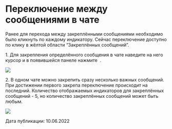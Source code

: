 # Переключение между сообщениями в чате

Ранее для перехода между закреплёнными сообщениями необходимо было кликнуть по каждому индикатору. Сейчас переключение доступно по клику в жёлтой области “Закреплённых сообщений”.

1\. Для закрепления определённого сообщения в чате наведите на него курсор и в появившейся панеле нажмите <img src="https://lh5.googleusercontent.com/TCJ0ol46iSRFctBSL22D8rLXWonYPgrm70yYQGS9ToAz-hRTCket7vtuPgKvxTbgyIb1RJgmVZoeI1NmcjcJrlEqWWQhDRTyEK37JbzL0tnpwlvMbFebLY30N0GaRveXOpoNHh7dMllaoN72zA" alt="" data-size="line"> .

![](https://lh5.googleusercontent.com/nFlGCHVjHA4vM42ltvyzJuVTtNPsEzDO92uIR8jjmh6BjXYiKjLFK6M6zvzlitc-NB-nMb5eqhQZ5aB\_fWsZdjYnr0sRMUfUItdCtOoTGYnA\_bwYuaOyxw5LB4uDlvdRdU\_NpzK3qcWPOoevbg)

2\. В одном чате можно закрепить сразу несколько важных сообщений. При достижении первого закрепа переключение происходит на последний. Количество отображаемых индикаторов для закреплённых сообщений - 5, но количество закреплённых сообщений может быть любым.

![](https://lh3.googleusercontent.com/-RKiaW\_i3hXnXOngwVG9VcYKH9XSMqsAeOcjlNvl5wsRGkbjci4KmxEh5OO3W0-Wj5-96LNmi\_5oavf5CeYB3lMK8cn5jpqMSVx7nlzSfUF5ZVA6DFgagTgetXOr0rEiHCEZpV-EHT5HWX9Eag)

Дата публикации: 10.06.2022
